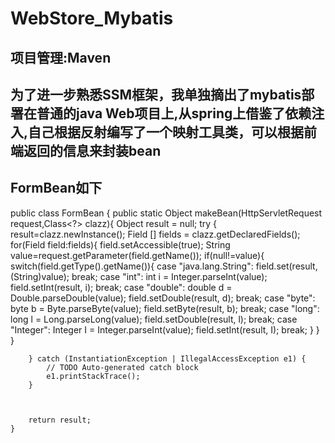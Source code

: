 # WebStore_Mybatis
## 项目管理:Maven
## 为了进一步熟悉SSM框架，我单独摘出了mybatis部署在普通的java Web项目上,从spring上借鉴了依赖注入,自己根据反射编写了一个映射工具类，可以根据前端返回的信息来封装bean
## FormBean如下
public class FormBean {
	public static Object makeBean(HttpServletRequest request,Class<?> clazz){
		Object result = null;
	     try {
			result=clazz.newInstance();
			Field [] fields = clazz.getDeclaredFields();
			for(Field field:fields){
				field.setAccessible(true);
				String value=request.getParameter(field.getName());
				if(null!=value){
					switch(field.getType().getName()){
					case "java.lang.String":
						field.set(result, (String)value);
						break;
					case "int":
						int i = Integer.parseInt(value);
						field.setInt(result, i);
						break;
					case "double":
						double d = Double.parseDouble(value);
						field.setDouble(result, d);
						break;
					case "byte":
						byte b = Byte.parseByte(value);
						field.setByte(result, b);
						break;
					case "long":
						long l = Long.parseLong(value);
						field.setDouble(result, l);
						break;
					case "Integer":
						Integer I = Integer.parseInt(value);
						field.setInt(result, I);
						break;
					}
				}
			}
		
		} catch (InstantiationException | IllegalAccessException e1) {
			// TODO Auto-generated catch block
			e1.printStackTrace();
		}
	    
		
			
		return result;
	}
	
